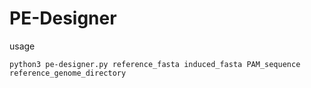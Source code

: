 # PE-Designer

usage

    python3 pe-designer.py reference_fasta induced_fasta PAM_sequence reference_genome_directory


